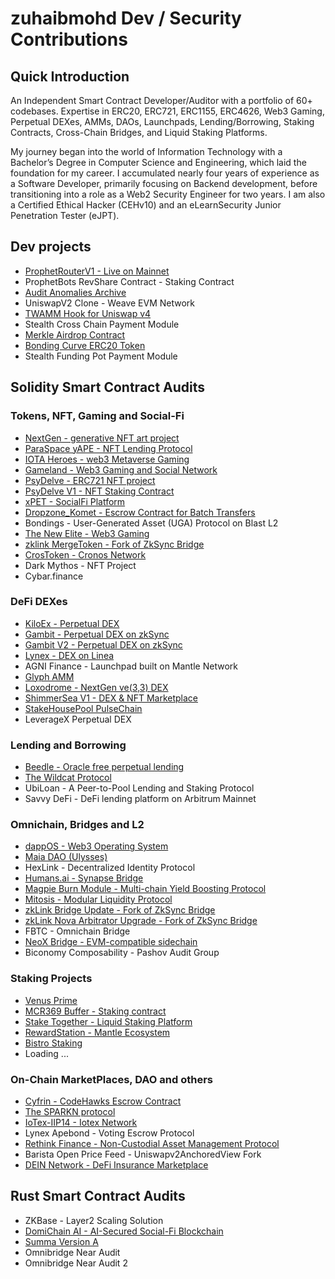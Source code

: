 # zuhaibmohd Dev / Security Contributions

## Quick Introduction

An Independent Smart Contract Developer/Auditor with a portfolio of 60+ codebases. Expertise in ERC20, ERC721, ERC1155, ERC4626, Web3 Gaming, Perpetual DEXes, AMMs, DAOs, Launchpads, Lending/Borrowing, Staking Contracts, Cross-Chain Bridges, and Liquid Staking Platforms.

My journey began into the world of Information Technology with a Bachelor’s Degree in Computer Science and Engineering, which laid the foundation for my career. I accumulated nearly four years of experience as a Software Developer, primarily focusing on Backend development, before transitioning into a role as a Web2 Security Engineer for two years. I am also a Certified Ethical Hacker (CEHv10) and an eLearnSecurity Junior Penetration Tester (eJPT).

## Dev projects

- [ProphetRouterV1 - Live on Mainnet](https://etherscan.io/address/0x6a153cdf5cc58f47c17d6a6b0187c25c86d1acfd)
- ProphetBots RevShare Contract - Staking Contract
- [Audit Anomalies Archive](https://github.com/zzzuhaibmohd/AuditAnomaliesArchive)
- UniswapV2 Clone - Weave EVM Network
- [TWAMM Hook for Uniswap v4](https://github.com/leeftk/hooks-fwb)
- Stealth Cross Chain Payment Module
- [Merkle Airdrop Contract](https://github.com/zzzuhaibmohd/MerkleDrop)
- [Bonding Curve ERC20 Token](https://github.com/zzzuhaibmohd/Bonding-Curve-Token)
- Stealth Funding Pot Payment Module

## Solidity Smart Contract Audits

### Tokens, NFT, Gaming and Social-Fi
- [NextGen - generative NFT art project](https://code4rena.com/reports/2023-10-nextgen)
- [ParaSpace yAPE - NFT Lending Protocol](https://github.com/Secure3Audit/Secure3Academy/blob/main/audit_reports/ParaSpaceYAPE/ParaSpaceYAPE_final_Secure3_Audit_Report.pdf)
- [IOTA Heroes - web3 Metaverse Gaming](https://www.auditone.io/audit-report/iotaheroes)
- [Gameland - Web3 Gaming and Social Network](https://github.com/Secure3Audit/Secure3Academy/blob/main/audit_reports/Gameland/Gameland_final_Secure3_Audit_Report.pdf)
- [PsyDelve - ERC721 NFT project](https://github.com/zzzuhaibmohd/audits/blob/main/audit%20reports/Psydelve_NFT_Audit_Report.pdf)
- [PsyDelve V1 - NFT Staking Contract](https://github.com/zzzuhaibmohd/audits/blob/main/audit%20reports/Psydelve_StakingV1_Audit_Report.pdf)
- [xPET - SocialFi Platform](https://github.com/Secure3Audit/Secure3Academy/blob/main/audit_reports/xPET/xPET_final_Secure3_Audit_Report.pdf)
- [Dropzone_Komet - Escrow Contract for Batch Transfers](https://github.com/UNSNARL/audit-reports/blob/main/Dropzone_Komet_Security_Assessment.pdf)
- Bondings - User-Generated Asset (UGA) Protocol on Blast L2
- [The New Elite - Web3 Gaming](https://www.auditone.io/audit-report/the-new-elite)
- [zklink MergeToken - Fork of ZkSync Bridge](https://github.com/Secure3Audit/Secure3Academy/blob/main/audit_reports/zkLinkNova/zkLink%20Nova%20Bridge%20Update_Secure3_Audit_Report.pdf)
- [CrosToken - Cronos Network](https://www.auditone.io/audit-report/cros-audit)
- Dark Mythos - NFT Project
- Cybar.finance 

### DeFi DEXes
- [KiloEx - Perpetual DEX](https://github.com/Secure3Audit/Secure3Academy/blob/main/audit_reports/KiloEx/KiloEx_final_Secure3_Audit_Report.pdf)
- [Gambit - Perpetual DEX on zkSync](https://github.com/Secure3Audit/Secure3Academy/blob/main/audit_reports/Gambit/Gambit_final_Secure3_Audit_Report.pdf)
- [Gambit V2 - Perpetual DEX on zkSync](https://github.com/Secure3Audit/Secure3Academy/blob/main/audit_reports/Gambit/Gambit_final_Secure3_Audit_Report.pdf)
- [Lynex - DEX on Linea](https://github.com/Secure3Audit/Secure3Academy/blob/main/audit_reports/Lynex/Lynex_final_Secure3_Audit_Report.pdf)
- AGNI Finance - Launchpad built on Mantle Network
- [Glyph AMM](https://github.com/Secure3Audit/Secure3Academy/blob/main/audit_reports/GlyphExchange/Glyph_Exchange_Secure3_Audit_Report.pdf)
- [Loxodrome - NextGen ve(3,3) DEX](https://github.com/Secure3Audit/Secure3Academy/blob/main/audit_reports/Loxodrome/Loxodrome_Secure3_Audit_Report.pdf)
- [ShimmerSea V1 - DEX & NFT Marketplace](https://www.auditone.io/audit-report/shimmersea-2)
- [StakeHousePool PulseChain](https://github.com/zzzuhaibmohd/audits/blob/main/audit%20reports/StakeHousePool-audit-report.pdf)
- LeverageX Perpetual DEX

### Lending and Borrowing
- [Beedle - Oracle free perpetual lending](https://www.codehawks.com/report/clkbo1fa20009jr08nyyf9wbx)
- [The Wildcat Protocol](https://code4rena.com/reports/2023-10-wildcat)
- UbiLoan - A Peer-to-Pool Lending and Staking Protocol
- Savvy DeFi - DeFi lending platform on Arbitrum Mainnet
  
### Omnichain, Bridges and L2 
- [dappOS - Web3 Operating System](https://github.com/Secure3Audit/Secure3Academy/blob/main/audit_reports/dappOS/DapposP2_final_Secure3_Audit_Report.pdf)
- [Maia DAO (Ulysses)](https://code4rena.com/reports/2023-09-maia)
- HexLink - Decentralized Identity Protocol
- [Humans.ai - Synapse Bridge](https://github.com/humansdotai/audit-reports/blob/main/AuditOne_SynapseBridge_audit_report.pdf)
- [Magpie Burn Module - Multi-chain Yield Boosting Protocol](https://github.com/Secure3Audit/Secure3Academy/blob/main/audit_reports/MagpieBurn/MagpieBurn_final_Secure3_Audit_Report.pdf)
- [Mitosis - Modular Liquidity Protocol](https://github.com/Secure3Audit/Secure3Academy/blob/main/audit_reports/Mitosis/Mitosis_Secure3_Audit_Report.pdf)
- [zkLink Bridge Update - Fork of ZkSync Bridge](https://github.com/Secure3Audit/Secure3Academy/blob/main/audit_reports/zkLinkNova/zkLink%20Nova%20Bridge%20Update_Secure3_Audit_Report.pdf)
- [zkLink Nova Arbitrator Upgrade - Fork of ZkSync Bridge](https://github.com/Secure3Audit/Secure3Academy/blob/main/audit_reports/zkLinkNovaArbitrator/zkLink%20Nova%20Arbitrator%20Upgrade_Secure3_Audit_Report.pdf)
- FBTC - Omnichain Bridge
- [NeoX Bridge - EVM-compatible sidechain](https://github.com/Secure3Audit/Secure3Academy/blob/main/audit_reports/NeoX_Bridge_Contract/NeoX_Bridge_Contract_Secure3_Audit_Report.pdf) 
- Biconomy Composability - Pashov Audit Group

### Staking Projects
- [Venus Prime](https://code4rena.com/reports/2023-09-venus)
- [MCR369 Buffer - Staking contract](https://github.com/zzzuhaibmohd/audits/blob/main/audit%20reports/MCR369_Buffet_Audit_Report.pdf)
- [Stake Together - Liquid Staking Platform](https://github.com/sensesecurity/reporter/blob/main/output/StakeTogether_20231130160542.md) 
- [RewardStation - Mantle Ecosystem](https://github.com/Secure3Audit/Secure3Academy/blob/main/audit_reports/RewardStation/RewardStation_Secure3_Audit_Report.pdf)
- [Bistro Staking](https://github.com/zzzuhaibmohd/audits/blob/main/audit%20reports/audit-bistro.pdf)
- Loading ...
    
### On-Chain MarketPlaces, DAO and others
- [Cyfrin - CodeHawks Escrow Contract](https://www.codehawks.com/report/cljyfxlc40003jq082s0wemya)
- [The SPARKN protocol](https://www.codehawks.com/report/cllcnja1h0001lc08z7w0orxx)
- [IoTex-IIP14 - Iotex Network](https://github.com/Secure3Audit/Secure3Academy/blob/main/audit_reports/IoTex-IIP14/IoTex_final_Secure3_Audit_Report.pdf)
- Lynex Apebond - Voting Escrow Protocol
- [Rethink Finance - Non-Custodial Asset Management Protocol](https://www.auditone.io/audit-report/rethink-finance)
- Barista Open Price Feed - Uniswapv2AnchoredView Fork
- [DEIN Network - DeFi Insurance Marketplace](https://github.com/leeftk/audit-reports/blob/main/private%20audits/Dein-audit-report-%202.pdf)

## Rust Smart Contract Audits
- ZKBase - Layer2 Scaling Solution
- [DomiChain AI - AI-Secured Social-Fi Blockchain](https://github.com/Secure3Audit/Secure3Academy/blob/main/audit_reports/DomiChain_AI/DomiChain_AI_Secure3_Audit_Report.pdf)
- [Summa Version A](https://github.com/zBlock-2/audit-report/blob/main/versionA.md)
- Omnibridge Near Audit
- Omnibridge Near Audit 2
